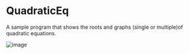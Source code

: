 # QuadraticEq

  A sample program that shows the roots and graphs  (single or multiple)of quadratic equations.
  
![image](https://user-images.githubusercontent.com/35418656/176559410-1bfa17ee-f4be-4853-9f59-ec8b3a6b89dd.png)
